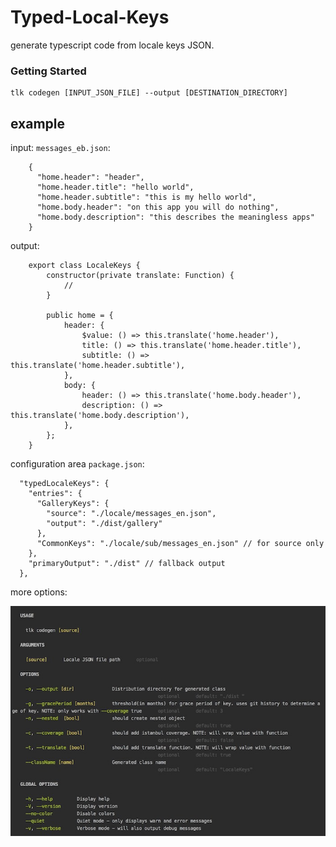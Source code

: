 # Typed-Local-Keys

generate typescript code from locale keys JSON.


### Getting Started

```
tlk codegen [INPUT_JSON_FILE] --output [DESTINATION_DIRECTORY]
```

## example

input: `messages_eb.json`:

```
    {
      "home.header": "header",
      "home.header.title": "hello world",
      "home.header.subtitle": "this is my hello world",
      "home.body.header": "on this app you will do nothing",
      "home.body.description": "this describes the meaningless apps"
    }
```

output:
```
    export class LocaleKeys {
        constructor(private translate: Function) {
            //
        }

        public home = {
            header: {
                $value: () => this.translate('home.header'),
                title: () => this.translate('home.header.title'),
                subtitle: () => this.translate('home.header.subtitle'),
            },
            body: {
                header: () => this.translate('home.body.header'),
                description: () => this.translate('home.body.description'),
            },
        };
    }

```

configuration area `package.json`:
```
  "typedLocaleKeys": {
    "entries": {
      "GalleryKeys": {
        "source": "./locale/messages_en.json",
        "output": "./dist/gallery"
      },
      "CommonKeys": "./locale/sub/messages_en.json" // for source only
    },
    "primaryOutput": "./dist" // fallback output
  },
```

more options:

![Alt caporal usage](images/caporal-usage.jpeg?raw=true "Caporal usage")
